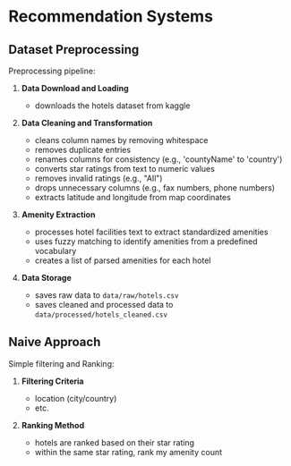 # Recommendation Systems

## Dataset Preprocessing

Preprocessing pipeline:

1. **Data Download and Loading**
   - downloads the hotels dataset from kaggle

2. **Data Cleaning and Transformation**
   - cleans column names by removing whitespace
   - removes duplicate entries
   - renames columns for consistency (e.g., 'countyName' to 'country')
   - converts star ratings from text to numeric values
   - removes invalid ratings (e.g., "All")
   - drops unnecessary columns (e.g., fax numbers, phone numbers)
   - extracts latitude and longitude from map coordinates

3. **Amenity Extraction**
   - processes hotel facilities text to extract standardized amenities
   - uses fuzzy matching to identify amenities from a predefined vocabulary
   - creates a list of parsed amenities for each hotel

4. **Data Storage**
   - saves raw data to `data/raw/hotels.csv`
   - saves cleaned and processed data to `data/processed/hotels_cleaned.csv`

## Naive Approach

Simple filtering and Ranking:

1. **Filtering Criteria**
   - location (city/country)
   - etc. 

2. **Ranking Method**
   - hotels are ranked based on their star rating
   - within the same star rating, rank my amenity count
